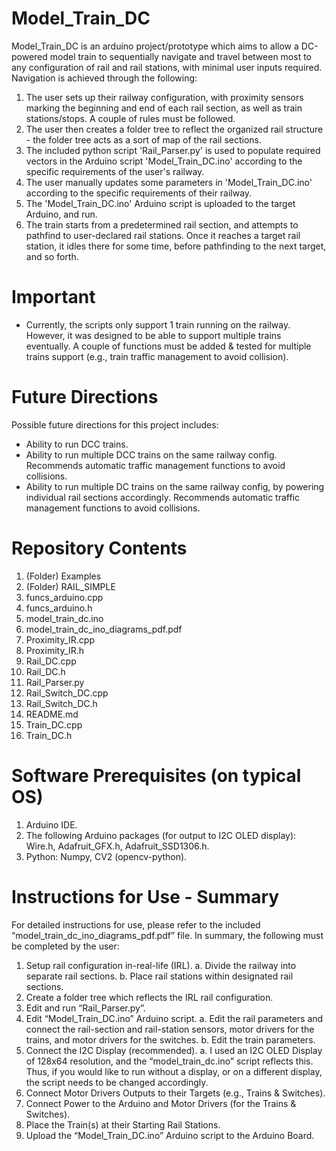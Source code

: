 # Model_Train_DC
Model_Train_DC is an arduino project/prototype which aims to allow a DC-powered model train to sequentially navigate and travel between most to any configuration of rail and rail stations, with minimal user inputs required.
Navigation is achieved through the following:
1. The user sets up their railway configuration, with proximity sensors marking the beginning and end of each rail section, as well as train stations/stops. A couple of rules must be followed.
3. The user then creates a folder tree to reflect the organized rail structure - the folder tree acts as a sort of map of the rail sections.
4. The included python script 'Rail_Parser.py' is used to populate required vectors in the Arduino script 'Model_Train_DC.ino' according to the specific requirements of the user's railway.
5. The user manually updates some parameters in 'Model_Train_DC.ino' according to the specific requirements of their railway.
6. The 'Model_Train_DC.ino' Arduino script is uploaded to the target Arduino, and run.
7. The train starts from a predetermined rail section, and attempts to pathfind to user-declared rail stations. Once it reaches a target rail station, it idles there for some time, before pathfinding to the next target, and so forth.

# Important
- Currently, the scripts only support 1 train running on the railway. However, it was designed to be able to support multiple trains eventually. A couple of functions must be added & tested for multiple trains support (e.g., train traffic management to avoid collision).

# Future Directions
Possible future directions for this project includes:
- Ability to run DCC trains.
- Ability to run multiple DCC trains on the same railway config. Recommends automatic traffic management functions to avoid collisions.
- Ability to run multiple DC trains on the same railway config, by powering individual rail sections accordingly. Recommends automatic traffic management functions to avoid collisions.


# Repository Contents
1. (Folder) Examples
2. (Folder) RAIL_SIMPLE
3. funcs_arduino.cpp
4. funcs_arduino.h
5. model_train_dc.ino
6. model_train_dc_ino_diagrams_pdf.pdf
7. Proximity_IR.cpp
8. Proximity_IR.h
9. Rail_DC.cpp
10. Rail_DC.h
11. Rail_Parser.py
12. Rail_Switch_DC.cpp
13. Rail_Switch_DC.h
14. README.md
15. Train_DC.cpp
16. Train_DC.h

# Software Prerequisites (on typical OS)
1. Arduino IDE.
2. The following Arduino packages (for output to I2C OLED display): Wire.h, Adafruit_GFX.h, Adafruit_SSD1306.h.
3. Python: Numpy, CV2 (opencv-python).

# Instructions for Use - Summary
For detailed instructions for use, please refer to the included “model_train_dc_ino_diagrams_pdf.pdf” file.
In summary, the following must be completed by the user:
1. Setup rail configuration in-real-life (IRL).
	a. Divide the railway into separate rail sections.
	b. Place rail stations within designated rail sections.
2. Create a folder tree which reflects the IRL rail configuration.
3. Edit and run “Rail_Parser.py”.
4. Edit “Model_Train_DC.ino” Arduino script.
	a. Edit the rail parameters and connect the rail-section and rail-station sensors, motor drivers for the trains, and motor drivers for the switches.
	b. Edit the train parameters.
5. Connect the I2C Display (recommended).
	a. I used an I2C OLED Display of 128x64 resolution, and the “model_train_dc.ino” script reflects this. Thus, if you would like to run without a display, or on a different display, the script needs to be changed accordingly.
6. Connect Motor Drivers Outputs to their Targets (e.g., Trains & Switches).
7. Connect Power to the Arduino and Motor Drivers (for the Trains & Switches).
8. Place the Train(s) at their Starting Rail Stations.
9. Upload the “Model_Train_DC.ino” Arduino script to the Arduino Board.
